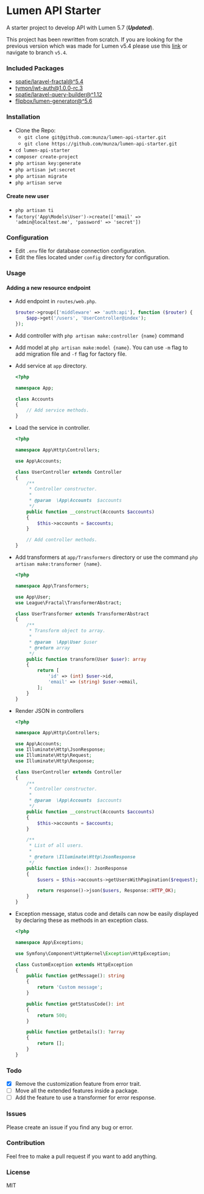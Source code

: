 # Lumen API Starter

A starter project to develop API with Lumen 5.7 (***Updated***).

This project has been rewritten from scratch. If you are looking for the previous version which was made for Lumen v5.4 please use this [link](https://github.com/munza/lumen-api-starter/tree/v5.4) or navigate to branch `v5.4`.

### Included Packages
- [spatie/laravel-fractal@^5.4](https://github.com/spatie/laravel-fractal)
- [tymon/jwt-auth@1.0.0-rc.3](https://github.com/tymondesigns/jwt-auth)
- [spatie/laravel-query-builder@^1.12](https://github.com/spatie/laravel-query-builder)
- [flipbox/lumen-generator@^5.6](https://github.com/flipboxstudio/lumen-generator)

### Installation

- Clone the Repo:
    - `git clone git@github.com:munza/lumen-api-starter.git`
    - `git clone https://github.com/munza/lumen-api-starter.git`
- `cd lumen-api-starter`
- `composer create-project`
- `php artisan key:generate`
- `php artisan jwt:secret`
- `php artisan migrate`
- `php artisan serve`

#### Create new user

- `php artisan ti`
- `factory('App\Models\User')->create(['email' => 'admin@localtest.me', 'password' => 'secret'])`

### Configuration

- Edit `.env` file for database connection configuration.
- Edit the files located under `config` directory for configuration.

### Usage

#### Adding a new resource endpoint

- Add endpoint in `routes/web.php`.

    ```php
    $router->group(['middleware' => 'auth:api'], function ($router) {
        $app->get('/users', 'UserController@index');
    });
    ```

- Add controller with `php artisan make:controller {name}` command

- Add model at `php artisan make:model {name}`. You can use `-m` flag to add migration file and `-f` flag for factory file.

- Add service at `app` directory.

    ```php
    <?php

    namespace App;

    class Accounts
    {
        // Add service methods.
    }
    ```

- Load the service in controller.

    ```php
    <?php
    
    namespace App\Http\Controllers;

    use App\Accounts;

    class UserController extends Controller
    {
        /**
         * Controller constructor.
         *
         * @param  \App\Accounts  $accounts
         */
        public function __construct(Accounts $accounts)
        {
            $this->accounts = $accounts;
        }

        // Add controller methods.
    }
    ```

- Add transformers at `app/Transformers` directory or use the command `php artisan make:transformer {name}`.

    ```php
    <?php

    namespace App\Transformers;

    use App\User;
    use League\Fractal\TransformerAbstract;

    class UserTransformer extends TransformerAbstract
    {
        /**
         * Transform object to array.
         *
         * @param  \App\User $user
         * @return array
         */
        public function transform(User $user): array
        {
            return [
                'id' => (int) $user->id,
                'email' => (string) $user->email,
            ];
        }
    }
    ```

- Render JSON in controllers

    ```php
    <?php

    namespace App\Http\Controllers;

    use App\Accounts;
    use Illuminate\Http\JsonResponse;
    use Illuminate\Http\Request;
    use Illuminate\Http\Response;

    class UserController extends Controller
    {
        /**
         * Controller constructor.
         *
         * @param  \App\Accounts  $accounts
         */
        public function __construct(Accounts $accounts)
        {
            $this->accounts = $accounts;
        }

        /**
         * List of all users.
         *
         * @return \Illuminate\Http\JsonResponse
         */
        public function index(): JsonResponse
        {
            $users = $this->accounts->getUsersWithPagination($request);

            return response()->json($users, Response::HTTP_OK);
        }
    }
    ```

- Exception message, status code and details can now be easily displayed by declaring these as methods in an exception class.

    ```php
    <?php

    namespace App\Exceptions;

    use Symfony\Component\HttpKernel\Exception\HttpException;

    class CustomException extends HttpException
    {
        public function getMessage(): string
        {
            return 'Custom message';
        }

        public function getStatusCode(): int
        {
            return 500;
        }

        public function getDetails(): ?array
        {
            return [];
        }
    }
    ```

### Todo

- [x] Remove the customization feature from error trait.
- [ ] Move all the extended features inside a package.
- [ ] Add the feature to use a transformer for error response.

### Issues

Please create an issue if you find any bug or error.

### Contribution

Feel free to make a pull request if you want to add anything.

### License

MIT
